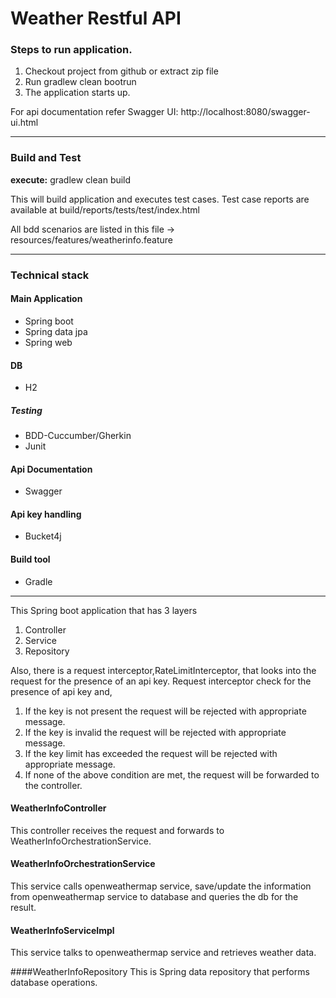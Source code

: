 # Weather Restful API

### Steps to run application.

1. Checkout project from github or extract zip file
2. Run gradlew clean bootrun
3. The application starts up.

For api documentation refer Swagger UI: http://localhost:8080/swagger-ui.html

---

### Build and Test 

**execute:** gradlew clean build 

This will build application and executes test cases.
Test case reports are available at build/reports/tests/test/index.html

All bdd scenarios are listed in this file -> resources/features/weatherinfo.feature

---

### Technical stack

#### Main Application

- Spring boot
- Spring data jpa 
- Spring web

#### DB
- H2

##### Testing
- BDD-Cuccumber/Gherkin 
- Junit

#### Api Documentation
- Swagger

#### Api key handling
- Bucket4j

#### Build tool
- Gradle

---
This Spring boot application that has 3 layers 

1. Controller
2. Service
3. Repository

Also, there is a request interceptor,RateLimitInterceptor, that looks into the request for the presence of an api key.
Request interceptor check for the presence of api key and, 

1. If the key is not present the request will be rejected with appropriate message.
2. If the key is invalid the request will be rejected with appropriate message.
3. If the key limit has exceeded the request will be rejected with appropriate message.
4. If none of the above condition are met, the request will be forwarded to the controller.

#### WeatherInfoController
This controller receives the request and forwards to WeatherInfoOrchestrationService.

#### WeatherInfoOrchestrationService
This service calls openweathermap service, save/update the information from openweathermap service to database and queries the db for the result.

#### WeatherInfoServiceImpl
This service talks to openweathermap service and retrieves weather data.

####WeatherInfoRepository
This is Spring data repository that performs database operations.
